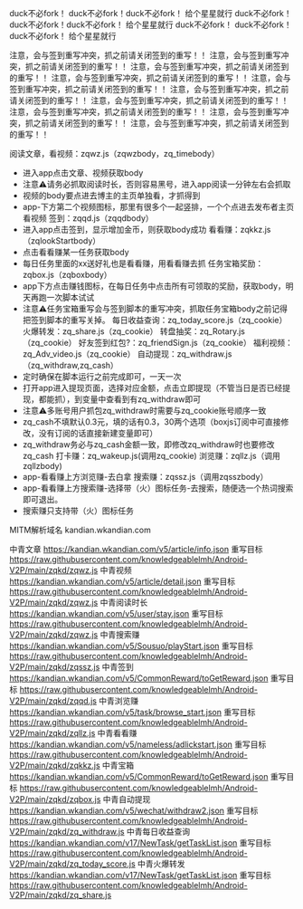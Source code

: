 duck不必fork！ duck不必fork！duck不必fork！ 给个星星就行
duck不必fork！ duck不必fork！duck不必fork！ 给个星星就行
duck不必fork！ duck不必fork！duck不必fork！ 给个星星就行

注意，会与签到重写冲突，抓之前请关闭签到的重写！！
注意，会与签到重写冲突，抓之前请关闭签到的重写！！
注意，会与签到重写冲突，抓之前请关闭签到的重写！！
注意，会与签到重写冲突，抓之前请关闭签到的重写！！
注意，会与签到重写冲突，抓之前请关闭签到的重写！！
注意，会与签到重写冲突，抓之前请关闭签到的重写！！
注意，会与签到重写冲突，抓之前请关闭签到的重写！！
注意，会与签到重写冲突，抓之前请关闭签到的重写！！
注意，会与签到重写冲突，抓之前请关闭签到的重写！！
注意，会与签到重写冲突，抓之前请关闭签到的重写！！

阅读文章，看视频：zqwz.js（zqwzbody，zq_timebody）
- 进入app点击文章、视频获取body
- 注意⚠️请务必抓取阅读时长，否则容易黑号，进入app阅读一分钟左右会抓取
- 视频的body要点进去博主的主页单独看，才抓得到
- app-下方第二个视频图标，那里有很多个一起竖排，一个个点进去发布者主页看视频
签到：zqqd.js（zqqdbody）
- 进入app点击签到，显示增加金币，则获取body成功
看看赚：zqkkz.js（zqlookStartbody）
- 点击看看赚某一任务获取body
- 每日任务里面的xx送好礼也是看看赚，用看看赚去抓
任务宝箱奖励：zqbox.js（zqboxbody）
- app下方点击赚钱图标，在每日任务中点击所有可领取的奖励，获取body，明天再跑一次脚本试试
- 注意⚠️任务宝箱重写会与签到脚本的重写冲突，抓取任务宝箱body之前记得把签到脚本的重写关掉。
每日收益查询：zq_today_score.js（zq_cookie）
火爆转发：zq_share.js（zq_cookie）
转盘抽奖：zq_Rotary.js（zq_cookie）
好友签到红包?：zq_friendSign.js（zq_cookie）
福利视频：zq_Adv_video.js（zq_cookie）
自动提现：zq_withdraw.js（zq_withdraw,zq_cash）
- 定时确保在脚本运行之前完成即可，一天一次
- 打开app进入提现页面，选择对应金额，点击立即提现（不管当日是否已经提现，都能抓），到变量中查看到有zq_withdraw即可
- 注意⚠️多账号用户抓包zq_withdraw时需要与zq_cookie账号顺序一致
- zq_cash不填默认0.3元，填的话有0.3，30两个选项（boxjs订阅中可直接修改，没有订阅的话直接新建变量即可）
- zq_withdraw务必与zq_cash金额一致，即修改zq_withdraw时也要修改zq_cash
打卡赚：zq_wakeup.js(调用zq_cookie)
浏览赚：zqllz.js（调用zqllzbody)
- app-看看赚上方浏览赚-去白拿
搜索赚：zqssz.js（调用zqsszbody）
- app-看看赚上方搜索赚-选择带（火）图标任务-去搜索，随便选一个热词搜索即可退出。
- 搜索赚只支持带（火）图标任务


MITM解析域名
kandian.wkandian.com

中青文章
https://kandian.wkandian.com/v5/article/info.json 重写目标 https://raw.githubusercontent.com/knowledgeablelmh/Android-V2P/main/zqkd/zqwz.js
中青视频
https://kandian.wkandian.com/v5/article/detail.json 重写目标 https://raw.githubusercontent.com/knowledgeablelmh/Android-V2P/main/zqkd/zqwz.js
中青阅读时长
https://kandian.wkandian.com/v5/user/stay.json 重写目标 https://raw.githubusercontent.com/knowledgeablelmh/Android-V2P/main/zqkd/zqwz.js
中青搜索赚
https://kandian.wkandian.com/v5/Sousuo/playStart.json 重写目标 https://raw.githubusercontent.com/knowledgeablelmh/Android-V2P/main/zqkd/zqssz.js
中青签到
https://kandian.wkandian.com/v5/CommonReward/toGetReward.json 重写目标 https://raw.githubusercontent.com/knowledgeablelmh/Android-V2P/main/zqkd/zqqd.js
中青浏览赚
https://kandian.wkandian.com/v5/task/browse_start.json 重写目标 https://raw.githubusercontent.com/knowledgeablelmh/Android-V2P/main/zqkd/zqllz.js
中青看看赚
https://kandian.wkandian.com/v5/nameless/adlickstart.json 重写目标 https://raw.githubusercontent.com/knowledgeablelmh/Android-V2P/main/zqkd/zqkkz.js
中青宝箱
https://kandian.wkandian.com/v5/CommonReward/toGetReward.json 重写目标 https://raw.githubusercontent.com/knowledgeablelmh/Android-V2P/main/zqkd/zqbox.js
中青自动提现
https://kandian.wkandian.com/v5/wechat/withdraw2.json 重写目标 https://raw.githubusercontent.com/knowledgeablelmh/Android-V2P/main/zqkd/zq_withdraw.js
中青每日收益查询
https://kandian.wkandian.com/v17/NewTask/getTaskList.json 重写目标 https://raw.githubusercontent.com/knowledgeablelmh/Android-V2P/main/zqkd/zq_today_score.js
中青火爆转发
https://kandian.wkandian.com/v17/NewTask/getTaskList.json 重写目标 https://raw.githubusercontent.com/knowledgeablelmh/Android-V2P/main/zqkd/zq_share.js
